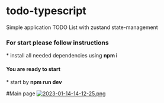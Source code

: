 # todo-typescript
Simple application TODO List with zustand state-management
</br>
<h3>For start please follow instructions </h3>
* install all needed dependencies using <b> npm i </b> <br/>
<h4>You are ready to start</h4>
* start by <b>npm run dev</b> </br>

#Main page
[![2023-01-14-14-12-25.png](https://i.postimg.cc/qqTH7jqN/2023-01-14-14-12-25.png)](https://postimg.cc/jwZFg6zT)
